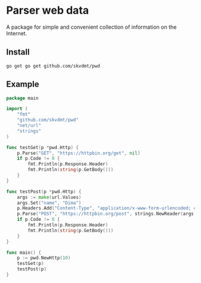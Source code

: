 # Parser web data
А package for simple and convenient collection of information on the Internet.

## Install
```
go get go get github.com/skvdmt/pwd 
```

## Example
```go
package main

import (
	"fmt"
	"github.com/skvdmt/pwd"
	"net/url"
	"strings"
)

func testGet(p *pwd.Http) {
	p.Parse("GET", "https://httpbin.org/get", nil)
	if p.Code != 0 {
		fmt.Println(p.Response.Header)
		fmt.Println(string(p.GetBody()))
	}
}

func testPost(p *pwd.Http) {
	args := make(url.Values)
	args.Set("name", "Dima")
	p.Headers.Add("Content-Type", "application/x-www-form-urlencoded; charset=UTF-8")
	p.Parse("POST", "https://httpbin.org/post", strings.NewReader(args.Encode()))
	if p.Code != 0 {
		fmt.Println(p.Response.Header)
		fmt.Println(string(p.GetBody()))
	}
}

func main() {
	p := pwd.NewHttp(10)
	testGet(p)
	testPost(p)
}
```